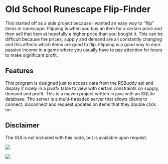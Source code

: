 # Old School Runescape Flip-Finder

This started off as a side project because I wanted an easy way to "flip" items
in runescape. Flipping is when you buy an item for a certain price and then sell
that item at hopefully a higher price than you bought it. This can be difficult
because the prices, supply and demand are all constantly changing and this affects
which items are good to flip. Flipping is a good way to earn passive income in a game
where you usually have to pay attention for hours to make significant profit.

## Features

This program is designed just to access data from the RSBuddy api and display it nicely
in a javafx table to view with certain constraints on supply, demand and profit. This is
a maven project written in java with an SQLite database. The server is a multi-threaded server
that allows clients to connect, disconnect and request updates on items that they double click
on.

## Disclaimer

The GUI is not included with this code, but is available upon request.

![](https://imgur.com/a/rpcFWyQ)

![](https://imgur.com/a/npQKxjd)
